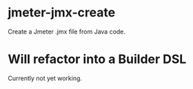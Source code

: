 # jmeter-jmx-create

Create a Jmeter .jmx file from Java code.

# Will refactor into a Builder DSL 

Currently not yet working.
